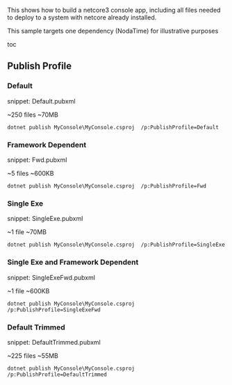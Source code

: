 This shows how to build a netcore3 console app, including all files needed to deploy to a system with netcore already installed.

This sample targets one dependency (NodaTime) for illustrative purposes

toc


## Publish Profile


### Default

snippet: Default.pubxml

~250 files
~70MB

```
dotnet publish MyConsole\MyConsole.csproj  /p:PublishProfile=Default
```


### Framework Dependent

snippet: Fwd.pubxml

~5 files
~600KB

```
dotnet publish MyConsole\MyConsole.csproj  /p:PublishProfile=Fwd
```


### Single Exe

snippet: SingleExe.pubxml

~1 file
~70MB

```
dotnet publish MyConsole\MyConsole.csproj  /p:PublishProfile=SingleExe
```


### Single Exe and Framework Dependent

snippet: SingleExeFwd.pubxml

~1 file
~600KB

```
dotnet publish MyConsole\MyConsole.csproj  /p:PublishProfile=SingleExeFwd
```


### Default Trimmed

snippet: DefaultTrimmed.pubxml

~225 files
~55MB

```
dotnet publish MyConsole\MyConsole.csproj  /p:PublishProfile=DefaultTrimmed
```

